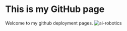 # This is my GitHub page
Welcome to my github deployment pages.
![ai-robotics](https://github.com/black-beard2002/github-workshop-pages/assets/128619518/b373006a-79ad-47bf-b9b6-dc96006dfbeb)
